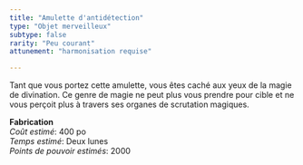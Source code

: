 ```yaml
---
title: "Amulette d'antidétection"
type: "Objet merveilleux"
subtype: false
rarity: "Peu courant"
attunement: "harmonisation requise"

---
```

Tant que vous portez cette amulette, vous êtes caché aux yeux de la magie de divination. Ce genre de magie ne peut plus vous prendre pour cible et ne vous perçoit plus à travers ses organes de scrutation magiques.  

**Fabrication**  
*Coût estimé*: 400 po    
*Temps estimé*: Deux lunes  
*Points de pouvoir estimés*: 2000  

